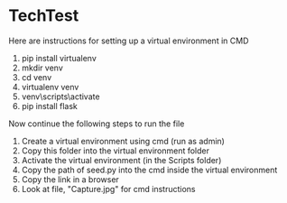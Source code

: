 # TechTest
Here are instructions for setting up a virtual environment in CMD 
1. pip install virtualenv
2. mkdir venv 
3. cd venv
4. virtualenv venv	
5. venv\scripts\activate
6. pip install flask


Now continue the following steps to run the file
1. Create a virtual environment using cmd (run as admin)
2. Copy this folder into the virtual environment folder
3. Activate the virtual environment (in the Scripts folder)
4. Copy the path of seed.py into the cmd inside the virtual environment
5. Copy the link in a browser
6. Look at file, "Capture.jpg" for cmd instructions
